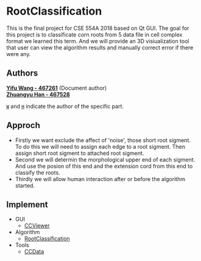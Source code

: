 # RootClassification

This is the final project for CSE 554A 2018 based on Qt GUI. The goal for this project is to classificate corn roots from 5 data file in cell complex format we learned this term. And we will provide an 3D visiualization tool that user can view the algorithm results and manually correct error if there were any.

## Authors
[**Yifu Wang - 467261**](https://github.com/Luna1996) (Document author)<a id="w"></a>  
[**Zhuangyu Han - 467528**](https://github.com/BeefZong)<a id="h"></a>

[`W`]:  #w
[`H`]:  #h

[`W`] and [`H`] indicate the author of the specific part.

## Approch
* Firstly we want exclude the affect of 'noise', those short root sigment. To do this we will need to assign each edge to a root sigment. Then assign short root sigment to attached root sigment.
* Second we will determin the morphological upper end of each sigment. And use the posion of this end and the extension cord from this end to classify the roots.
* Thirdly we will allow human interaction after or before the algorithm started.

##  Implement

* GUI
  * [CCViewer](CCViewer.md)
* Algorithm
  * [RootClassification](RootClassification.md)
* Tools
  * [CCData](CCData.md)